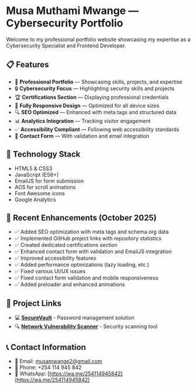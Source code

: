 # Musa Muthami Mwange — Cybersecurity Portfolio

Welcome to my professional portfolio website showcasing my expertise as a Cybersecurity Specialist and Frontend Developer.

## 📋 Features

- 💼 **Professional Portfolio** — Showcasing skills, projects, and expertise
- 🔒 **Cybersecurity Focus** — Highlighting security skills and projects
- 🏆 **Certifications Section** — Displaying professional credentials
- 📱 **Fully Responsive Design** — Optimized for all device sizes
- 🔍 **SEO Optimized** — Enhanced with meta tags and structured data
- 📊 **Analytics Integration** — Tracking visitor engagement
- ✅ **Accessibility Compliant** — Following web accessibility standards
- 📩 **Contact Form** — With validation and email integration

## 🔧 Technology Stack

- HTML5 & CSS3
- JavaScript (ES6+)
- EmailJS for form submission
- AOS for scroll animations
- Font Awesome icons
- Google Analytics

## 🚀 Recent Enhancements (October 2025)

- ✅ Added SEO optimization with meta tags and schema.org data
- ✅ Implemented GitHub project links with repository statistics
- ✅ Created dedicated certifications section
- ✅ Enhanced contact form with validation and EmailJS integration
- ✅ Improved accessibility features
- ✅ Added performance optimizations (lazy loading, etc.)
- ✅ Fixed various UI/UX issues
- ✅ Fixed contact form validation and mobile responsiveness
- ✅ Added preloader and enhanced animations

## 📎 Project Links

- 💻 **[SecureVault](https://github.com/MusaMuthami1/secure-vault)** - Password management solution
- 🔍 **[Network Vulnerability Scanner](https://github.com/MusaMuthami1/network-vulnerability-scanner)** - Security scanning tool

## 📞 Contact Information

- 📧 Email: <musamwange2@gmail.com>
- 📱 Phone: +254 114 945 842
- 💬 WhatsApp: [https://wa.me/254114945842](https://wa.me/254114945842)

